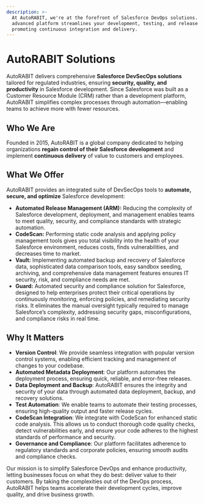```yaml
---
description: >-
  At AutoRABIT, we're at the forefront of Salesforce DevOps solutions. Our
  advanced platform streamlines your development, testing, and release cycles,
  promoting continuous integration and delivery.
---
```


# AutoRABIT Solutions

AutoRABIT delivers comprehensive **Salesforce DevSecOps solutions** tailored for regulated industries, ensuring **security, quality, and productivity** in Salesforce development. Since Salesforce was built as a Customer Resource Module (CRM) rather than a development platform, AutoRABIT simplifies complex processes through automation—enabling teams to achieve more with fewer resources.

## **Who We Are**

Founded in 2015, AutoRABIT is a global company dedicated to helping organizations **regain control of their Salesforce development** and implement **continuous delivery** of value to customers and employees.

## **What We Offer**

AutoRABIT provides an integrated suite of DevSecOps tools to **automate, secure, and optimize** Salesforce development:

* **Automated Release Management (ARM):** Reducing the complexity of Salesforce development, deployment, and management enables teams to meet quality, security, and compliance standards with strategic automation.
* **CodeScan:** Performing static code analysis and applying policy management tools gives you total visibility into the health of your Salesforce environment, reduces costs, finds vulnerabilities, and decreases time to market.
* **Vault:** Implementing automated backup and recovery of Salesforce data, sophisticated data comparison tools, easy sandbox seeding, archiving, and comprehensive data management features ensures IT security, risk, and compliance needs are met.
* **Guard:** Automated security and compliance solution for Salesforce, designed to help enterprises protect their critical operations by continuously monitoring, enforcing policies, and remediating security risks. It eliminates the manual oversight typically required to manage Salesforce’s complexity, addressing security gaps, misconfigurations, and compliance risks in real time.&#x20;

## Why It Matters

* **Version Control**: We provide seamless integration with popular version control systems, enabling efficient tracking and management of changes to your codebase.
* **Automated Metadata Deployment**: Our platform automates the deployment process, ensuring quick, reliable, and error-free releases.
* **Data Deployment and Backup**: AutoRABIT ensures the integrity and security of your data through automated data deployment, backup, and recovery solutions.
* **Test Automation**: We enable teams to automate their testing processes, ensuring high-quality output and faster release cycles.
* **CodeScan Integration**: We integrate with CodeScan for enhanced static code analysis. This allows us to conduct thorough code quality checks, detect vulnerabilities early, and ensure your code adheres to the highest standards of performance and security.
* **Governance and Compliance**: Our platform facilitates adherence to regulatory standards and corporate policies, ensuring smooth audits and compliance checks.

Our mission is to simplify Salesforce DevOps and enhance productivity, letting businesses focus on what they do best: deliver value to their customers. By taking the complexities out of the DevOps process, AutoRABIT helps teams accelerate their development cycles, improve quality, and drive business growth.
